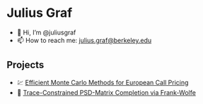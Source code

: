 # Julius Graf

* 👋 Hi, I’m @juliusgraf
* 📫 How to reach me: julius.graf@berkeley.edu

## Projects

* 💹 <a href="221_Efficient_Monte_Carlo_Methods_for_European_Call_Pricing.pdf"
       target="_blank" rel="noopener">Efficient Monte Carlo Methods for European Call Pricing</a>
* 🧩 <a href="262B_Matrix_Completion.pdf"
       target="_blank" rel="noopener">Trace-Constrained PSD-Matrix Completion via Frank-Wolfe</a>
